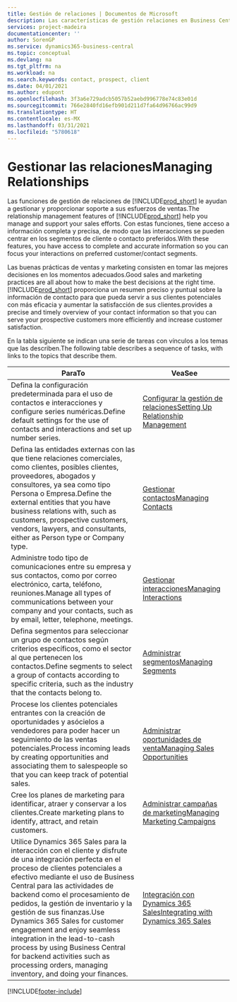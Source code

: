 ```yaml
---
title: Gestión de relaciones | Documentos de Microsoft
description: Las características de gestión relaciones en Business Central admiten las acciones de ventas y le permiten acceder a la información sobre contactos y clientes potenciales para que pueda atender a los clientes de forma eficaz.
services: project-madeira
documentationcenter: ''
author: SorenGP
ms.service: dynamics365-business-central
ms.topic: conceptual
ms.devlang: na
ms.tgt_pltfrm: na
ms.workload: na
ms.search.keywords: contact, prospect, client
ms.date: 04/01/2021
ms.author: edupont
ms.openlocfilehash: 3f3a6e729adcb5057b52aebd996778e74c83e01d
ms.sourcegitcommit: 766e2840fd16efb901d211d7fa64d96766ac99d9
ms.translationtype: HT
ms.contentlocale: es-MX
ms.lasthandoff: 03/31/2021
ms.locfileid: "5780618"
---
```

# <a name="managing-relationships"></a><span data-ttu-id="30ceb-103">Gestionar las relaciones</span><span class="sxs-lookup"><span data-stu-id="30ceb-103">Managing Relationships</span></span>
<span data-ttu-id="30ceb-104">Las funciones de gestión de relaciones de [!INCLUDE[prod_short](includes/prod_short.md)] le ayudan a gestionar y proporcionar soporte a sus esfuerzos de ventas.</span><span class="sxs-lookup"><span data-stu-id="30ceb-104">The relationship management features of [!INCLUDE[prod_short](includes/prod_short.md)] help you manage and support your sales efforts.</span></span> <span data-ttu-id="30ceb-105">Con estas funciones, tiene acceso a información completa y precisa, de modo que las interacciones se pueden centrar en los segmentos de cliente o contacto preferidos.</span><span class="sxs-lookup"><span data-stu-id="30ceb-105">With these features, you have access to complete and accurate information so you can focus your interactions on preferred customer/contact segments.</span></span>

<span data-ttu-id="30ceb-106">Las buenas prácticas de ventas y marketing consisten en tomar las mejores decisiones en los momentos adecuados.</span><span class="sxs-lookup"><span data-stu-id="30ceb-106">Good sales and marketing practices are all about how to make the best decisions at the right time.</span></span> [!INCLUDE[prod_short](includes/prod_short.md)] <span data-ttu-id="30ceb-107">proporciona un resumen preciso y puntual sobre la información de contacto para que pueda servir a sus clientes potenciales con más eficacia y aumentar la satisfacción de sus clientes.</span><span class="sxs-lookup"><span data-stu-id="30ceb-107">provides a precise and timely overview of your contact information so that you can serve your prospective customers more efficiently and increase customer satisfaction.</span></span>

<span data-ttu-id="30ceb-108">En la tabla siguiente se indican una serie de tareas con vínculos a los temas que las describen.</span><span class="sxs-lookup"><span data-stu-id="30ceb-108">The following table describes a sequence of tasks, with links to the topics that describe them.</span></span>  

| <span data-ttu-id="30ceb-109">Para</span><span class="sxs-lookup"><span data-stu-id="30ceb-109">To</span></span> | <span data-ttu-id="30ceb-110">Vea</span><span class="sxs-lookup"><span data-stu-id="30ceb-110">See</span></span> |
| --- | --- |
|<span data-ttu-id="30ceb-111">Defina la configuración predeterminada para el uso de contactos e interacciones y configure series numéricas.</span><span class="sxs-lookup"><span data-stu-id="30ceb-111">Define default settings for the use of contacts and interactions and set up number series.</span></span>|[<span data-ttu-id="30ceb-112">Configurar la gestión de relaciones</span><span class="sxs-lookup"><span data-stu-id="30ceb-112">Setting Up Relationship Management</span></span>](marketing-setup-marketing.md)|
|<span data-ttu-id="30ceb-113">Defina las entidades externas con las que tiene relaciones comerciales, como clientes, posibles clientes, proveedores, abogados y consultores, ya sea como tipo Persona o Empresa.</span><span class="sxs-lookup"><span data-stu-id="30ceb-113">Define the external entities that you have business relations with, such as customers, prospective customers, vendors, lawyers, and consultants, either as Person type or Company type.</span></span>|[<span data-ttu-id="30ceb-114">Gestionar contactos</span><span class="sxs-lookup"><span data-stu-id="30ceb-114">Managing Contacts</span></span>](marketing-contacts.md)|
|<span data-ttu-id="30ceb-115">Administre todo tipo de comunicaciones entre su empresa y sus contactos, como por correo electrónico, carta, teléfono, reuniones.</span><span class="sxs-lookup"><span data-stu-id="30ceb-115">Manage all types of communications between your company and your contacts, such as by email, letter, telephone, meetings.</span></span>|[<span data-ttu-id="30ceb-116">Gestionar interacciones</span><span class="sxs-lookup"><span data-stu-id="30ceb-116">Managing Interactions</span></span>](marketing-interactions.md)|
|<span data-ttu-id="30ceb-117">Defina segmentos para seleccionar un grupo de contactos según criterios específicos, como el sector al que pertenecen los contactos.</span><span class="sxs-lookup"><span data-stu-id="30ceb-117">Define segments to select a group of contacts according to specific criteria, such as the industry that the contacts belong to.</span></span>|[<span data-ttu-id="30ceb-118">Administrar segmentos</span><span class="sxs-lookup"><span data-stu-id="30ceb-118">Managing Segments</span></span>](marketing-segments.md)|
|<span data-ttu-id="30ceb-119">Procese los clientes potenciales entrantes con la creación de oportunidades y asócielos a vendedores para poder hacer un seguimiento de las ventas potenciales.</span><span class="sxs-lookup"><span data-stu-id="30ceb-119">Process incoming leads by creating opportunities and associating them to salespeople so that you can keep track of potential sales.</span></span>|[<span data-ttu-id="30ceb-120">Administrar oportunidades de venta</span><span class="sxs-lookup"><span data-stu-id="30ceb-120">Managing Sales Opportunities</span></span>](marketing-manage-sales-opportunities.md)|
|<span data-ttu-id="30ceb-121">Cree los planes de marketing para identificar, atraer y conservar a los clientes.</span><span class="sxs-lookup"><span data-stu-id="30ceb-121">Create marketing plans to identify, attract, and retain customers.</span></span>|[<span data-ttu-id="30ceb-122">Administrar campañas de marketing</span><span class="sxs-lookup"><span data-stu-id="30ceb-122">Managing Marketing Campaigns</span></span>](marketing-campaigns.md)|
|<span data-ttu-id="30ceb-123">Utilice Dynamics 365 Sales para la interacción con el cliente y disfrute de una integración perfecta en el proceso de clientes potenciales a efectivo mediante el uso de Business Central para las actividades de backend como el procesamiento de pedidos, la gestión de inventario y la gestión de sus finanzas.</span><span class="sxs-lookup"><span data-stu-id="30ceb-123">Use Dynamics 365 Sales for customer engagement and enjoy seamless integration in the lead-to-cash process by using Business Central for backend activities such as processing orders, managing inventory, and doing your finances.</span></span>|[<span data-ttu-id="30ceb-124">Integración con Dynamics 365 Sales</span><span class="sxs-lookup"><span data-stu-id="30ceb-124">Integrating with Dynamics 365 Sales</span></span>](marketing-integrate-dynamicscrm.md)|


[!INCLUDE[footer-include](includes/footer-banner.md)]